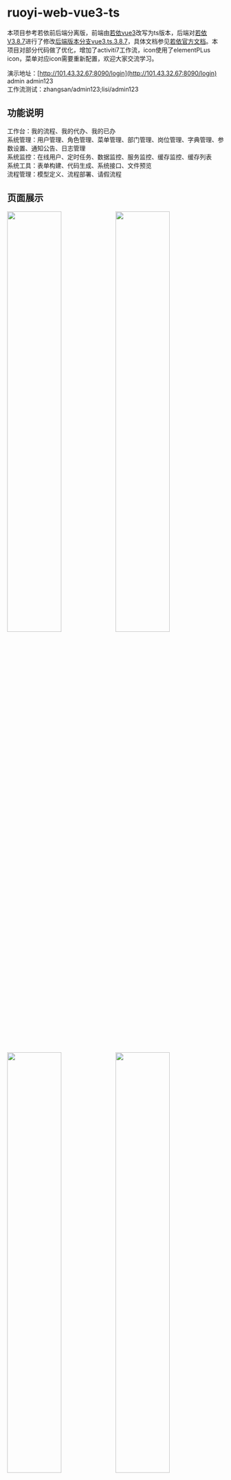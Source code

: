 # ruoyi-web-vue3-ts
本项目参考若依前后端分离版，前端由[若依vue3](https://github.com/yangzongzhuan/RuoYi-Vue3)改写为ts版本，后端对[若依V3.8.7](https://gitee.com/y_project/RuoYi-Vue)进行了修改[后端版本分支vue3.ts.3.8.7](https://gitee.com/huanglgln/RuoYi-Vue)，具体文档参见[若依官方文档](https://www.ruoyi.vip/)。本项目对部分代码做了优化，增加了activiti7工作流，icon使用了elementPLus icon，菜单对应icon需要重新配置，欢迎大家交流学习。

演示地址：[http://101.43.32.67:8090/login](http://101.43.32.67:8090/login)
admin admin123  
工作流测试：zhangsan/admin123;lisi/admin123

## 功能说明
工作台：我的流程、我的代办、我的已办  
系统管理：用户管理、角色管理、菜单管理、部门管理、岗位管理、字典管理、参数设置、通知公告、日志管理  
系统监控：在线用户、定时任务、数据监控、服务监控、缓存监控、缓存列表  
系统工具：表单构建、代码生成、系统接口、文件预览  
流程管理：模型定义、流程部署、请假流程  

## 页面展示
<img src="https://gitee.com/huanglgln/ruoyi-web-vue3-ts/raw/master/public/images/page1.png" width = "50%" align=center /><img src="https://gitee.com/huanglgln/ruoyi-web-vue3-ts/raw/master/public/images/page2.png" width = "50%" align=center />
<img src="https://gitee.com/huanglgln/ruoyi-web-vue3-ts/raw/master/public/images/page3.png" width = "50%" align=center /><img src="https://gitee.com/huanglgln/ruoyi-web-vue3-ts/raw/master/public/images/page4.png" width = "50%" align=center />
<img src="https://gitee.com/huanglgln/ruoyi-web-vue3-ts/raw/master/public/images/page5.png" width = "50%" align=center /><img src="https://gitee.com/huanglgln/ruoyi-web-vue3-ts/raw/master/public/images/page6.png" width = "50%" align=center />
<img src="https://gitee.com/huanglgln/ruoyi-web-vue3-ts/raw/master/public/images/page7.png" width = "50%" align=center /><img src="https://gitee.com/huanglgln/ruoyi-web-vue3-ts/raw/master/public/images/page8.png" width = "50%" align=center />
<img src="https://gitee.com/huanglgln/ruoyi-web-vue3-ts/raw/master/public/images/page9.png" width = "50%" align=center />

## 脚本命令
### 依赖安装(建议用pnpm)
```sh
npm install
or (pnpm install)
```

### 本地运行

```sh
pnpm run dev
```

### 代码检查（提交代码前执行，养成好习惯）
```sh
pnpm run lint
```

### 打包
```sh
pnpm run build:prod
```

### 支持作者

![Image text](https://gitee.com/huanglgln/ruoyi-web-vue3-ts/raw/master/public/images/shoukuanma.png)

### 欢迎讨论

huanglgln@163.com
